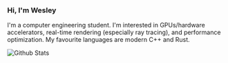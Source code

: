 ### Hi, I'm Wesley

I'm a computer engineering student. I'm interested in GPUs/hardware accelerators, real-time rendering (especially ray tracing), and performance optimization. My favourite languages are modern C++ and Rust.

![Github Stats](https://github-readme-stats.vercel.app/api?username=wchang22&show_icons=true)

<!--
**wchang22/wchang22** is a ✨ _special_ ✨ repository because its `README.md` (this file) appears on your GitHub profile.

Here are some ideas to get you started:

- 🔭 I’m currently working on ...
- 🌱 I’m currently learning ...
- 👯 I’m looking to collaborate on ...
- 🤔 I’m looking for help with ...
- 💬 Ask me about ...
- 📫 How to reach me: ...
- 😄 Pronouns: ...
- ⚡ Fun fact: ...
-->
